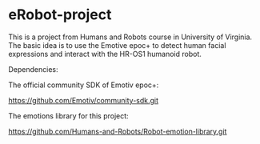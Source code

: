 # eRobot-project

This is a project from Humans and Robots course in University of Virginia. The basic idea is to use the Emotive epoc+ to detect human facial expressions and interact with the HR-OS1 humanoid robot.

Dependencies:

The official community SDK of Emotiv epoc+:

https://github.com/Emotiv/community-sdk.git

The emotions library for this project:

https://github.com/Humans-and-Robots/Robot-emotion-library.git


